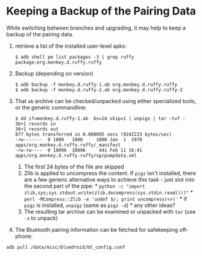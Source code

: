 # Keeping a Backup of the Pairing Data

While switching between branches and upgrading, it may help to keep a backup of the pairing data.
1.  retrieve a list of the installed user-level apks: 
    ```
    $ adb shell pm list packages -3 | grep ruffy
    package:org.monkey.d.ruffy.ruffy
    ```
1. Backup (depending on version)
   ```
   $ adb backup -f monkey.d.ruffy-1.ab org.monkey.d.ruffy.ruffy
   $ adb backup -f monkey.d.ruffy-2.ab org.monkey.d.ruffy.ruffy-2
   ```
1. That `ab` archive can be checked/unpacked using either specialized tools, or the generic commandline:
   ```
   $ dd if=monkey.d.ruffy-1.ab  bs=24 skip=1 | unpigz | tar -tvf -
   36+1 records in
   36+1 records out
   877 bytes transferred in 0.000095 secs (9242223 bytes/sec)
   -rw-------  0 1000   1000     1000 Jan  1  1970 apps/org.monkey.d.ruffy.ruffy/_manifest
   -rw-rw----  0 10096  10096     441 Feb 11 16:41 apps/org.monkey.d.ruffy.ruffy/sp/pumpdata.xml 
   ```
     1. The first 24 bytes of the file are skipped
     2. Zlib is applied to uncompress the content. If `pigz` isn't installed, there are a few generic alternative ways to achieve this task - just slot into the second part of the pipe:
       * `python -c "import zlib,sys;sys.stdout.write(zlib.decompress(sys.stdin.read()))"`
       * `perl -MCompress::Zlib -e 'undef $/; print uncompress(<>)'`
       * if `pigz` is installed, `unpigz` (same as `pigz -d`)
       * any other ideas? 
     3. The resulting tar archive can be examined or unpacked with `tar` (use `-x` to unpack)
     
 1. The Bluetooth pairing information can be fetched for safekeeping off-phone:
 ```
 adb pull /data/misc/bluedroid/bt_config.conf
 ```

